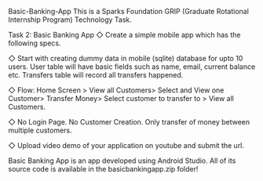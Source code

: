 Basic-Banking-App
This is a Sparks Foundation GRIP (Graduate Rotational Internship Program) Technology Task.

Task 2: Basic Banking App
◇ Create a simple mobile app which has the following specs.

◇ Start with creating dummy data in mobile (sqlite) database for upto 10 users. User table will have basic fields such as name, email, current balance etc. Transfers table will record all transfers happened.

◇ Flow: Home Screen > View all Customers> Select and View one Customer> Transfer Money> Select customer to transfer to > View all Customers.

◇ No Login Page. No Customer Creation. Only transfer of money between multiple customers.

◇ Upload video demo of your application on youtube and submit the url.

Basic Banking App is an app developed using Android Studio. All of its source code is available in the basicbankingapp.zip folder!
